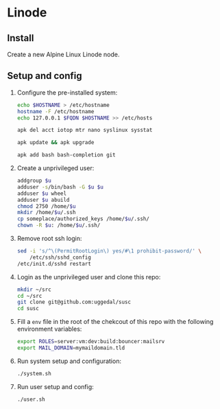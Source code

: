 Linode
======

Install
-------

Create a new Alpine Linux Linode node.

Setup and config
----------------

1. Configure the pre-installed system:

    ```sh
    echo $HOSTNAME > /etc/hostname
    hostname -F /etc/hostname
    echo 127.0.0.1 $FQDN $HOSTNAME >> /etc/hosts

    apk del acct iotop mtr nano syslinux sysstat

    apk update && apk upgrade

    apk add bash bash-completion git
    ```

2. Create a unprivileged user:

    ```sh
    addgroup $u
    adduser -s/bin/bash -G $u $u
    adduser $u wheel
    adduser $u abuild
    chmod 2750 /home/$u
    mkdir /home/$u/.ssh
    cp someplace/authorized_keys /home/$u/.ssh/
    chown -R $u: /home/$u/.ssh/
    ```

3. Remove root ssh login:

    ```sh
    sed -i 's/^\(PermitRootLogin\) yes/#\1 prohibit-password/' \
        /etc/ssh/sshd_config
    /etc/init.d/sshd restart
    ```

4. Login as the unprivileged user and clone this repo:

    ```sh
    mkdir ~/src
    cd ~/src
    git clone git@github.com:uggedal/susc
    cd susc
    ```

5. Fill a `env` file in the root of the chekcout of this repo
with the following environment variables:

    ```sh
    export ROLES=server:vm:dev:build:bouncer:mailsrv
    export MAIL_DOMAIN=mymaildomain.tld
    ```

6. Run system setup and configuration:

    ```sh
    ./system.sh
    ```

7. Run user setup and config:

    ```sh
    ./user.sh
    ```
